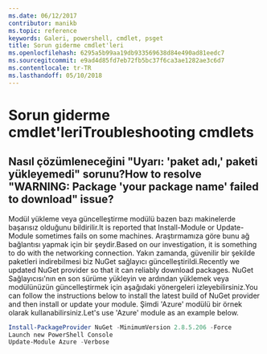 ```yaml
---
ms.date: 06/12/2017
contributor: manikb
ms.topic: reference
keywords: Galeri, powershell, cmdlet, psget
title: Sorun giderme cmdlet'leri
ms.openlocfilehash: 6295a5b99aa19db933569638d84e490ad81eedc7
ms.sourcegitcommit: e9ad4d85fd7eb72fb5bc37f6ca3ae1282ae3c6d7
ms.contentlocale: tr-TR
ms.lasthandoff: 05/10/2018
---
```

# <a name="troubleshooting-cmdlets"></a><span data-ttu-id="90c7a-103">Sorun giderme cmdlet'leri</span><span class="sxs-lookup"><span data-stu-id="90c7a-103">Troubleshooting cmdlets</span></span>

## <a name="how-to-resolve-warning-package-your-package-name-failed-to-download-issue"></a><span data-ttu-id="90c7a-104">Nasıl çözümleneceğini "Uyarı: 'paket adı,' paketi yükleyemedi" sorunu?</span><span class="sxs-lookup"><span data-stu-id="90c7a-104">How to resolve "WARNING: Package 'your package name' failed to download" issue?</span></span>

<span data-ttu-id="90c7a-105">Modül yükleme veya güncelleştirme modülü bazen bazı makinelerde başarısız olduğunu bildirilir.</span><span class="sxs-lookup"><span data-stu-id="90c7a-105">It is reported that Install-Module or Update-Module sometimes fails on some machines.</span></span>
<span data-ttu-id="90c7a-106">Araştırmamıza göre bunu ağ bağlantısı yapmak için bir şeydir.</span><span class="sxs-lookup"><span data-stu-id="90c7a-106">Based on our investigation, it is something to do with the networking connection.</span></span>
<span data-ttu-id="90c7a-107">Yakın zamanda, güvenilir bir şekilde paketleri indirebilmesi biz NuGet sağlayıcı güncelleştirildi.</span><span class="sxs-lookup"><span data-stu-id="90c7a-107">Recently we updated NuGet provider so that it can reliably download packages.</span></span>
<span data-ttu-id="90c7a-108">NuGet Sağlayıcısı'nın en son sürüme yükleyin ve ardından yüklemek veya modülünüzün güncelleştirmek için aşağıdaki yönergeleri izleyebilirsiniz.</span><span class="sxs-lookup"><span data-stu-id="90c7a-108">You can follow the instructions below to install the latest build of NuGet provider and then install or update your module.</span></span>
<span data-ttu-id="90c7a-109">Şimdi 'Azure' modülü bir örnek olarak kullanabilirsiniz.</span><span class="sxs-lookup"><span data-stu-id="90c7a-109">Let's use 'Azure' module as an example below.</span></span>

```powershell
Install-PackageProvider NuGet -MinimumVersion 2.8.5.206 -Force
Launch new PowerShell Console
Update-Module Azure -Verbose
```